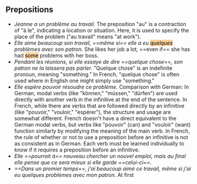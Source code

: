 ## Prepositions
- *Jeanne a un problème au travail.*
  The preposition "au" is a contraction of "à le", indicating a location or situation. Here, it is used to specify the place of the problem ("au travail" means "at work").
- *Elle aime beaucoup son travail, ==même si== elle a eu <mark style="background: #FFB86CA6;">quelques</mark> problèmes avec son patron.*
  She likes her job a lot, ==even if== she has had <mark style="background: #FFB86CA6;">some</mark> problems with her boss.
- *Pendant les réunions, si elle essaye de dire ==quelque chose==, son patron ne la laissera pas parler.*
  "Quelque chose" is an indefinite pronoun, meaning "something." In French, "quelque chose" is often used where in English one might simply use "something." 
- *Elle espère pouvoir résoudre ce problème.*
  Comparison with German: In German, modal verbs (like "können," "müssen," "dürfen") are used directly with another verb in the infinitive at the end of the sentence. In French, while there are verbs that are followed directly by an infinitive (like "pouvoir," "vouloir," "espérer"), the structure and usage are somewhat different. French doesn't have a direct equivalent to the German modal verbs, but verbs like "pouvoir" (can) and "vouloir" (want) function similarly by modifying the meaning of the main verb.
  In French, the rule of whether or not to use a preposition before an infinitive is not as consistent as in German. Each verb must be learned individually to know if it requires a preposition before an infinitive.
- *Elle ==pourrait à== nouveau chercher un nouvel emploi, mais au final elle pense que ce sera mieux si elle garde ==celui-ci==.*
- *==Dans un premier temps==, j'ai beaucoup aimé ce travail, même si j'ai eu quelques problèmes avec mon patron.*
  At first